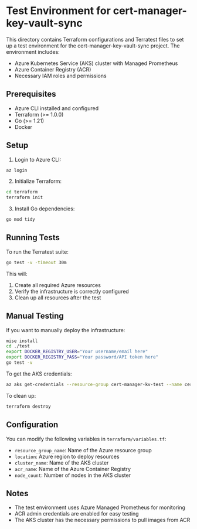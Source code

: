 # Test Environment for cert-manager-key-vault-sync

This directory contains Terraform configurations and Terratest files to set up a test environment for the cert-manager-key-vault-sync project. The environment includes:

- Azure Kubernetes Service (AKS) cluster with Managed Prometheus
- Azure Container Registry (ACR)
- Necessary IAM roles and permissions

## Prerequisites

- Azure CLI installed and configured
- Terraform (>= 1.0.0)
- Go (>= 1.21)
- Docker

## Setup

1. Login to Azure CLI:

```bash
az login
```

2. Initialize Terraform:

```bash
cd terraform
terraform init
```

3. Install Go dependencies:

```bash
go mod tidy
```

## Running Tests

To run the Terratest suite:

```bash
go test -v -timeout 30m
```

This will:

1. Create all required Azure resources
2. Verify the infrastructure is correctly configured
3. Clean up all resources after the test

## Manual Testing

If you want to manually deploy the infrastructure:

```bash
mise install
cd ./test
export DOCKER_REGISTRY_USER="Your username/email here"
export DOCKER_REGISTRY_PASS="Your password/API token here"
go test -v
```

To get the AKS credentials:

```bash
az aks get-credentials --resource-group cert-manager-kv-test --name cert-manager-kv-test
```

To clean up:

```bash
terraform destroy
```

## Configuration

You can modify the following variables in `terraform/variables.tf`:

- `resource_group_name`: Name of the Azure resource group
- `location`: Azure region to deploy resources
- `cluster_name`: Name of the AKS cluster
- `acr_name`: Name of the Azure Container Registry
- `node_count`: Number of nodes in the AKS cluster

## Notes

- The test environment uses Azure Managed Prometheus for monitoring
- ACR admin credentials are enabled for easy testing
- The AKS cluster has the necessary permissions to pull images from ACR
